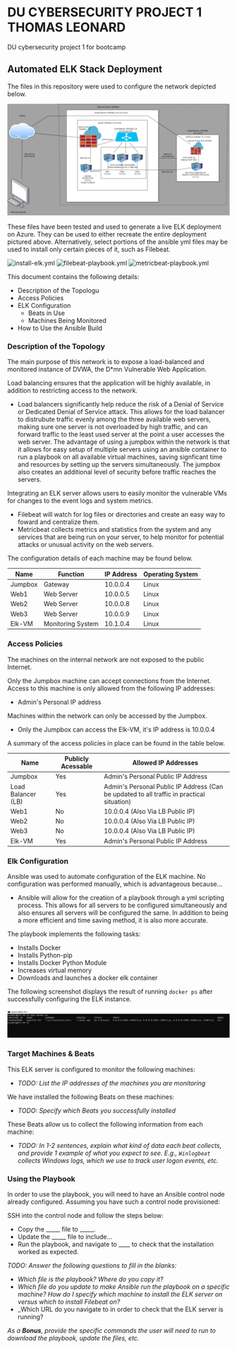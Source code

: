 # DU CYBERSECURITY PROJECT 1 THOMAS LEONARD

DU cybersecurity project 1 for bootcamp

## Automated ELK Stack Deployment

The files in this repository were used to configure the network depicted below.

![VIRTUAL NETWORK DIAGRAM](Diagrams/Virtual_Network_Diagram_with_Kibana_VM_included.png)

These files have been tested and used to generate a live ELK deployment on Azure. They can be used to either recreate the entire deployment pictured above. Alternatively, select portions of the ansible yml files may be used to install only certain pieces of it, such as Filebeat.

  ![install-elk.yml](Ansible/install-elk.yml)
  ![filebeat-playbook.yml](Ansible/filebeat-playbook.yml)
  ![metricbeat-playbook.yml](Ansible/metricbeat-playbook.yml)

This document contains the following details:
- Description of the Topologu
- Access Policies
- ELK Configuration
  - Beats in Use
  - Machines Being Monitored
- How to Use the Ansible Build


### Description of the Topology

The main purpose of this network is to expose a load-balanced and monitored instance of DVWA, the D*mn Vulnerable Web Application.

Load balancing ensures that the application will be highly available, in addition to restricting access to the network.
- Load balancers significantly help reduce the risk of a Denial of Service or Dedicated Denial of Service attack. This allows for the load balancer to distrubute traffic evenly among the three available web servers, making sure one server is not overloaded by high traffic, and can forward traffic to the least used server at the point a user accesses the web server. The advantage of using a jumpbox within the network is that it allows for easy setup of multiple servers using an ansible container to run a playbook on all available virtual machines, saving signficant time and resources by setting up the servers simultaneously. The jumpbox also creates an additional level of security before traffic reaches the servers.

Integrating an ELK server allows users to easily monitor the vulnerable VMs for changes to the event logs and system metrics.
- Filebeat will watch for log files or directories and create an easy way to foward and centralize them.
- Metricbeat collects metrics and statistics from the system and any services that are being run on your server, to help monitor for potential attacks or unusual activity on the web servers.

The configuration details of each machine may be found below.

| Name    | Function          | IP Address | Operating System |
|---------|-------------------|------------|------------------|
| Jumpbox | Gateway           | 10.0.0.4   | Linux            |
| Web1    | Web Server        | 10.0.0.5   | Linux            |
| Web2    | Web Server        | 10.0.0.8   | Linux            |
| Web3    | Web Server        | 10.0.0.9   | Linux            |
| Elk-VM  | Monitoring System | 10.1.0.4   | Linux            |

### Access Policies

The machines on the internal network are not exposed to the public Internet. 

Only the Jumpbox machine can accept connections from the Internet. Access to this machine is only allowed from the following IP addresses:
- Admin's Personal IP address

Machines within the network can only be accessed by the Jumpbox.
- Only the Jumpbox can access the Elk-VM, it's IP address is 10.0.0.4

A summary of the access policies in place can be found in the table below.

| Name               | Publicly Acessable | Allowed IP Addresses                                                                      |
|--------------------|--------------------|-------------------------------------------------------------------------------------------|
| Jumpbox            | Yes                | Admin's Personal Public IP Address                                                        |
| Load Balancer (LB) | Yes                | Admin's Personal Public IP Address (Can be updated to all traffic in practical situation) |
| Web1               | No                 | 10.0.0.4 (Also Via LB Public IP)                                                          |
| Web2               | No                 | 10.0.0.4 (Also Via LB Public IP)                                                          |
| Web3               | No                 | 10.0.0.4 (Also Via LB Public IP)                                                          |
| Elk-VM             | Yes                | Admin's Personal Public IP Address                                                        |

### Elk Configuration

Ansible was used to automate configuration of the ELK machine. No configuration was performed manually, which is advantageous because...
- Ansible will allow for the creation of a playbook through a yml scripting process. This allows for all servers to be configured simultaneously and also ensures all servers will be configured the same. In addition to being a more efficient and time saving method, it is also more accurate.

The playbook implements the following tasks:
- Installs Docker
- Installs Python-pip
- Installs Docker Python Module
- Increases virtual memory
- Downloads and launches a docker elk container

The following screenshot displays the result of running `docker ps` after successfully configuring the ELK instance.

![Docker PS screenshot](Elk_Screenshot.png)

### Target Machines & Beats
This ELK server is configured to monitor the following machines:
- _TODO: List the IP addresses of the machines you are monitoring_

We have installed the following Beats on these machines:
- _TODO: Specify which Beats you successfully installed_

These Beats allow us to collect the following information from each machine:
- _TODO: In 1-2 sentences, explain what kind of data each beat collects, and provide 1 example of what you expect to see. E.g., `Winlogbeat` collects Windows logs, which we use to track user logon events, etc._

### Using the Playbook
In order to use the playbook, you will need to have an Ansible control node already configured. Assuming you have such a control node provisioned: 

SSH into the control node and follow the steps below:
- Copy the _____ file to _____.
- Update the _____ file to include...
- Run the playbook, and navigate to ____ to check that the installation worked as expected.

_TODO: Answer the following questions to fill in the blanks:_
- _Which file is the playbook? Where do you copy it?_
- _Which file do you update to make Ansible run the playbook on a specific machine? How do I specify which machine to install the ELK server on versus which to install Filebeat on?_
- _Which URL do you navigate to in order to check that the ELK server is running?

_As a **Bonus**, provide the specific commands the user will need to run to download the playbook, update the files, etc._
